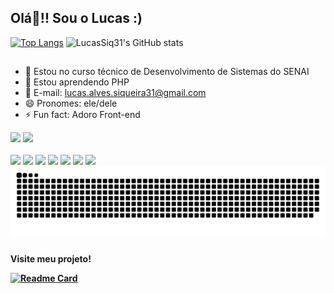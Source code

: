 ## Olá👋!! Sou o Lucas :)

[![Top Langs](https://github-readme-stats.vercel.app/api/top-langs/?username=LucasSiq31&layout=donut&theme=noctis_minimus)](https://github.com/LucasSiq31/github-readme-stats)
![LucasSiq31's GitHub stats](https://github-readme-stats.vercel.app/api?username=LucasSiq31&show_icons=true&theme=noctis_minimus)

##

- 🔭 Estou no curso técnico de Desenvolvimento de Sistemas do SENAI
- 🌱 Estou aprendendo PHP
- 💬 E-mail: lucas.alves.siqueira31@gmail.com
- 😄 Pronomes: ele/dele
- ⚡ Fun fact: Adoro Front-end

<div> 
  <a href = "mailto:lucas.alves.siqueira31@gmail.com"><img src="https://img.shields.io/badge/-Gmail-%23333?style=for-the-badge&logo=gmail&logoColor=white" target="_blank"></a>
  <a href="https://www.linkedin.com/in/lucas-siqueira-1b301b321" target="_blank"><img src="https://img.shields.io/badge/-LinkedIn-%230077B5?style=for-the-badge&logo=linkedin&logoColor=white" target="_blank"></a> </a> 
</div>

<div style="display: inline_block"><br>
  <img width='50px' src="https://cdn.jsdelivr.net/gh/devicons/devicon@latest/icons/html5/html5-original.svg" />
  <img width='50px' src="https://cdn.jsdelivr.net/gh/devicons/devicon@latest/icons/css3/css3-original.svg" />
  <img width='50px' src="https://cdn.jsdelivr.net/gh/devicons/devicon@latest/icons/javascript/javascript-original.svg" />
  <img width='50px' src="https://cdn.jsdelivr.net/gh/devicons/devicon@latest/icons/php/php-original.svg" />
  <img width='50px' src="https://cdn.jsdelivr.net/gh/devicons/devicon@latest/icons/python/python-original.svg" />
  <img width='50px' src="https://cdn.jsdelivr.net/gh/devicons/devicon@latest/icons/figma/figma-original.svg" />
  <img width='50px' src="https://cdn.jsdelivr.net/gh/devicons/devicon@latest/icons/java/java-original.svg" />
</div>

<!-- 
 <a href="#" target="_blank"><img src="https://img.shields.io/badge/YouTube-FF0000?style=for-the-badge&logo=youtube&logoColor=white" target="_blank"></a>
  <a href="#" target="_blank"><img src="https://img.shields.io/badge/-Instagram-%23E4405F?style=for-the-badge&logo=instagram&logoColor=white" target="_blank"></a>
 	<a href="#" target="_blank"><img src="https://img.shields.io/badge/Twitch-9146FF?style=for-the-badge&logo=twitch&logoColor=white" target="_blank"></a>
 <a href="#" target="_blank"><img src="https://img.shields.io/badge/Discord-7289DA?style=for-the-badge&logo=discord&logoColor=white" target="_blank"></a> 
-->

<picture align="center">
  <source media="(prefers-color-scheme: dark)" srcset="https://raw.githubusercontent.com/LucasSiq31/LucasSiq31/output/github-contribution-grid-snake-dark.svg">
  <source media="(prefers-color-scheme: light)" srcset="https://raw.githubusercontent.com/LucasSiq31/LucasSiq31/output/github-contribution-grid-snake-dark.svg">
  <img align="center" alt="github contribution grid snake animation" src="https://raw.githubusercontent.com/LucasSiq31/LucasSiq31/output/github-contribution-grid-snake.svg">
</picture>

##

<b>Visite meu projeto!</h1>

[![Readme Card](https://github-readme-stats.vercel.app/api/pin/?username=LucasSiq31&repo=ChatLink&theme=noctis_minimus)](https://github.com/LucasSiq31/ChatLink)


          
          
          
          
          
          
          
